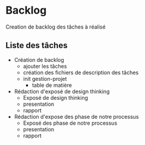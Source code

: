 # Backlog

Creation de backlog des tâches à réalisé

## Liste des tâches

- Création de backlog
  - ajouter les tâches
  - création des fichiers de description des tâches
  - init gestion-projet
    - table de matière 
- Rédaction d'exposé de design thinking
  - Exposé de design thinking
  - presentation
  - rapport
- Rédaction d'expose des phase de notre processus
  - Exposé des phase de notre processus
  - presentation
  - rapport